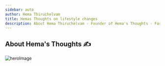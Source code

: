 ```yaml
---
sidebar: auto
author: Hema Thiruchelvam
title: Hemas Thoughts on lifestyle changes
description: About Hema Thiruchelvam - Founder of Hema's Thoughts - Fast growing consultant on Digital Marketing, Family Health, Weight Loss - Freelancer
---
```

## About Hema's Thoughts :writing_hand:

![heroImage](/myassets/img/logo.png)

